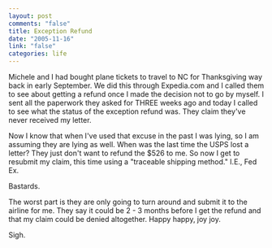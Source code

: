 ```yaml
--- 
layout: post
comments: "false"
title: Exception Refund
date: "2005-11-16"
link: "false"
categories: life
---
```

Michele and I had bought plane tickets to travel to NC for Thanksgiving way back in early September. We did this through Expedia.com and I called them to see about getting a refund once I made the decision not to go by myself. I sent all the paperwork they asked for THREE weeks ago and today I called to see what the status of the exception refund was. They claim they've never received my letter.

Now I know that when I've used that excuse in the past I was lying, so I am assuming they are lying as well. When was the last time the USPS lost a letter? They just don't want to refund the $526 to me. So now I get to resubmit my claim, this time using a "traceable shipping method." I.E., Fed Ex.

Bastards.

The worst part is they are only going to turn around and submit it to the airline for me. They say it could be 2 - 3 months before I get the refund and that my claim could be denied altogether. Happy happy, joy joy.

Sigh.
